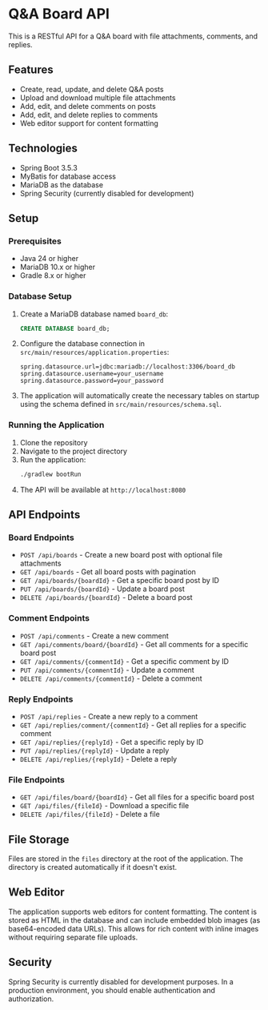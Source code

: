 # Q&A Board API

This is a RESTful API for a Q&A board with file attachments, comments, and replies.

## Features

- Create, read, update, and delete Q&A posts
- Upload and download multiple file attachments
- Add, edit, and delete comments on posts
- Add, edit, and delete replies to comments
- Web editor support for content formatting

## Technologies

- Spring Boot 3.5.3
- MyBatis for database access
- MariaDB as the database
- Spring Security (currently disabled for development)

## Setup

### Prerequisites

- Java 24 or higher
- MariaDB 10.x or higher
- Gradle 8.x or higher

### Database Setup

1. Create a MariaDB database named `board_db`:
   ```sql
   CREATE DATABASE board_db;
   ```

2. Configure the database connection in `src/main/resources/application.properties`:
   ```properties
   spring.datasource.url=jdbc:mariadb://localhost:3306/board_db
   spring.datasource.username=your_username
   spring.datasource.password=your_password
   ```

3. The application will automatically create the necessary tables on startup using the schema defined in `src/main/resources/schema.sql`.

### Running the Application

1. Clone the repository
2. Navigate to the project directory
3. Run the application:
   ```bash
   ./gradlew bootRun
   ```
4. The API will be available at `http://localhost:8080`

## API Endpoints

### Board Endpoints

- `POST /api/boards` - Create a new board post with optional file attachments
- `GET /api/boards` - Get all board posts with pagination
- `GET /api/boards/{boardId}` - Get a specific board post by ID
- `PUT /api/boards/{boardId}` - Update a board post
- `DELETE /api/boards/{boardId}` - Delete a board post

### Comment Endpoints

- `POST /api/comments` - Create a new comment
- `GET /api/comments/board/{boardId}` - Get all comments for a specific board post
- `GET /api/comments/{commentId}` - Get a specific comment by ID
- `PUT /api/comments/{commentId}` - Update a comment
- `DELETE /api/comments/{commentId}` - Delete a comment

### Reply Endpoints

- `POST /api/replies` - Create a new reply to a comment
- `GET /api/replies/comment/{commentId}` - Get all replies for a specific comment
- `GET /api/replies/{replyId}` - Get a specific reply by ID
- `PUT /api/replies/{replyId}` - Update a reply
- `DELETE /api/replies/{replyId}` - Delete a reply

### File Endpoints

- `GET /api/files/board/{boardId}` - Get all files for a specific board post
- `GET /api/files/{fileId}` - Download a specific file
- `DELETE /api/files/{fileId}` - Delete a file

## File Storage

Files are stored in the `files` directory at the root of the application. The directory is created automatically if it doesn't exist.

## Web Editor

The application supports web editors for content formatting. The content is stored as HTML in the database and can include embedded blob images (as base64-encoded data URLs). This allows for rich content with inline images without requiring separate file uploads.

## Security

Spring Security is currently disabled for development purposes. In a production environment, you should enable authentication and authorization.
